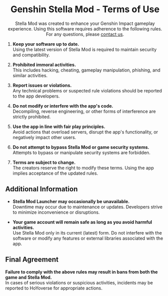 [//]: # (Title: Genshin Stella Mod Terms of Use – Safe Modding for Enhanced Gameplay)
[//]: # (Description: Discover the official Genshin Stella Mod Terms of Use. Stay safe and compliant while enjoying Genshin Impact with mods like ReShade, and 3DMigoto. Avoid bans with these rules.)
[//]: # (Tags: Genshin Stella Mod, terms of use, Genshin Impact mods, safe modding, ReShade, FPS unlocker, 3DMigoto, game enhancements, HoYoverse compliance, modding safety guidelines)
[//]: # (Canonical: /genshin-stella-mod/docs?page=terms-of-use)
[//]: # (Contributors: Sefinek)

<div align="center">
    <h1>Genshin Stella Mod - Terms of Use</h1>
    Stella Mod was created to enhance your Genshin Impact gameplay experience. Using this software requires adherence to the following rules.  
    For any questions, please <a href="https://sefinek.net/genshin-stella-mod/docs?page=support">contact us</a>.
</div>

1. **Keep your software up to date.**  
   Using the latest version of Stella Mod is required to maintain security and compatibility.

2. **Prohibited immoral activities.**  
   This includes hacking, cheating, gameplay manipulation, phishing, and similar activities.

3. **Report issues or violations.**  
   Any technical problems or suspected rule violations should be reported to the app developers.

4. **Do not modify or interfere with the app's code.**  
   Decompiling, reverse engineering, or other forms of interference are strictly prohibited.

5. **Use the app in line with fair play principles.**  
   Avoid actions that overload servers, disrupt the app's functionality, or negatively impact other users.

6. **Do not attempt to bypass Stella Mod or game security systems.**  
   Attempts to bypass or manipulate security systems are forbidden.

7. **Terms are subject to change.**  
   The creators reserve the right to modify these terms. Using the app implies acceptance of the updated rules.

## Additional Information <!-- {#additional-info} -->
- **Stella Mod Launcher may occasionally be unavailable.**  
  Downtime may occur due to maintenance or updates. Developers strive to minimize inconvenience or disruptions.

- **Your game account will remain safe as long as you avoid harmful activities.**  
  Use Stella Mod only in its current (latest) form. Do not interfere with the software or modify any features or external libraries associated with the app.

## Final Agreement <!-- {#final-agreement} -->
**Failure to comply with the above rules may result in bans from both the game and Stella Mod.**  
In cases of serious violations or suspicious activities, incidents may be reported to HoYoverse for appropriate actions.